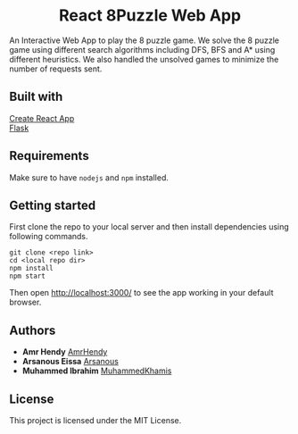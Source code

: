 <h1 align="center">
  React 8Puzzle Web App<br>
</h1>
An Interactive Web App to play the 8 puzzle game. We solve the 8 puzzle game using different search algorithms including DFS, BFS and A* using different heuristics. We also handled the unsolved games to minimize the number of requests sent.

## Built with

[Create React App](https://github.com/facebook/create-react-app)</br>
[Flask](https://github.com/pallets/flask)

## Requirements

Make sure to have `nodejs` and `npm` installed.

## Getting started
First clone the repo to your local server and then install dependencies using following commands.
```
git clone <repo link>
cd <local repo dir>
npm install
npm start
```
Then open [http://localhost:3000/](http://localhost:3000/) to see the app working in your default browser.<br>

## Authors
* **Amr Hendy** [AmrHendy](https://github.com/AmrHendy)
* **Arsanous Eissa** [Arsanous](https://github.com/Arsanuos)
* **Muhammed Ibrahim** [MuhammedKhamis](https://github.com/MuhammedKhamis)

## License
This project is licensed under the MIT License.

